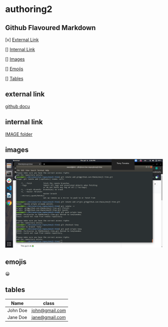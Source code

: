 # authoring2

##  Github Flavoured Markdown

[x]  [External Link](#external-link)

[] [Internal Link](#internal-link)

[] [Images](#images)

[] [Emojis](#emojis)

[] [Tables](#tables)

## external link
[github docu](https://help.github.com/en)

## internal link
[IMAGE folder](/images/)

## images
![images](https://github.com/tonytanaka/authoring2/blob/master/images/Screenshot%20from%202020-07-09%2014-34-29.png)


## emojis
:grinning:


## tables
|Name    | class   |
| ------- | ------ |
| John Doe | john@gmail.com|
| Jane Doe | jane@gmail.com|




